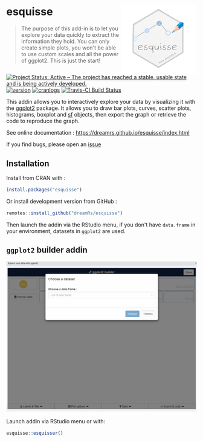 # esquisse <img src="man/figures/logo_esquisse.png" width=200 align="right" />

> The purpose of this add-in is to let you explore your data quickly to extract the information they hold. You can only create simple plots, you won't be able to use custom scales and all the power of ggplot2. This is just the start!

[![Project Status: Active – The project has reached a stable, usable state and is being actively developed.](https://www.repostatus.org/badges/latest/active.svg)](https://www.repostatus.org/#active)
[![version](http://www.r-pkg.org/badges/version/esquisse)](https://CRAN.R-project.org/package=esquisse)
[![cranlogs](http://cranlogs.r-pkg.org/badges/esquisse)](https://CRAN.R-project.org/package=esquisse)
[![Travis-CI Build Status](https://travis-ci.org/dreamRs/esquisse.svg?branch=master)](https://travis-ci.org/dreamRs/esquisse)


This addin allows you to interactively explore your data by visualizing it with the [ggplot2](https://github.com/tidyverse/ggplot2) package. It allows you to draw bar plots, curves, scatter plots, histograms, boxplot and [sf](https://github.com/r-spatial/sf) objects, then export the graph or retrieve the code to reproduce the graph.

See online documentation : https://dreamrs.github.io/esquisse/index.html

If you find bugs, please open an [issue](https://github.com/dreamRs/esquisse/issues)


## Installation

Install from CRAN with :

```r
install.packages("esquisse")
```

Or install development version from GitHub :

```r
remotes::install_github("dreamRs/esquisse")
```

Then launch the addin via the RStudio menu, if you don't have `data.frame` in your environment, datasets in `ggplot2` are used.


## `ggplot2` builder addin

![](man/figures/esquisse.gif)

Launch addin via RStudio menu or with:

```r
esquisse::esquisser()
```

